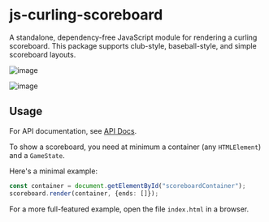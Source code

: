 # js-curling-scoreboard

A standalone, dependency-free JavaScript module for rendering a curling scoreboard. This package supports club-style, baseball-style, and simple scoreboard layouts.

![image](https://user-images.githubusercontent.com/397836/120390207-6d398c80-c2fb-11eb-852c-b0def31e3c15.png)

![image](https://user-images.githubusercontent.com/397836/120390399-a70a9300-c2fb-11eb-9bda-720405a0f5cf.png)

## Usage

For API documentation, see [API Docs](docs/modules.md).

To show a scoreboard, you need at minimum a container (any `HTMLElement`) and a `GameState`.

Here's a minimal example:

```ts
const container = document.getElementById("scoreboardContainer");
scoreboard.render(container, {ends: []});
```

For a more full-featured example, open the file `index.html` in a browser.